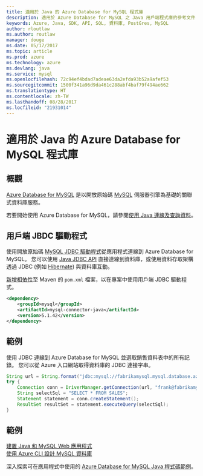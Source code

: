 ```yaml
---
title: 適用於 Java 的 Azure Database for MySQL 程式庫
description: 適用於 Azure Database for MySQL 之 Java 用戶端程式庫的參考文件
keywords: Azure, Java, SDK, API, SQL, 資料庫, PostGres, MySQL
author: rloutlaw
ms.author: routlaw
manager: douge
ms.date: 05/17/2017
ms.topic: article
ms.prod: azure
ms.technology: azure
ms.devlang: java
ms.service: mysql
ms.openlocfilehash: 72c94ef4bdad7adeae63da2efda93b52a9afef53
ms.sourcegitcommit: 1500f341a96d9da461c288abf4baf79f494ae662
ms.translationtype: HT
ms.contentlocale: zh-TW
ms.lasthandoff: 08/28/2017
ms.locfileid: "21931014"
---
```

# <a name="azure-database-for-mysql-libraries-for-java"></a>適用於 Java 的 Azure Database for MySQL 程式庫

## <a name="overview"></a>概觀

[Azure Database for MySQL](/azure/sql-database/sql-database-technical-overview) 是以開放原始碼 [MySQL](https://www.mysql.com/) 伺服器引擎為基礎的關聯式資料庫服務。 

若要開始使用 Azure Database for MySQL，請參閱[使用 Java 連線及查詢資料](/azure/mysql/connect-java)。

## <a name="client-jbdc-driver"></a>用戶端 JBDC 驅動程式

使用開放原始碼 [MySQL JDBC 驅動程式](https://dev.mysql.com/downloads/connector/j/)從應用程式連線到 Azure Database for MySQL。 您可以使用 [Java JDBC API](https://docs.oracle.com/javase/8/docs/technotes/guides/jdbc/) 直接連線到資料庫，或使用資料存取架構透過 JDBC (例如 [Hibernate](http://hibernate.org/)) 與資料庫互動。

[新增相依性](https://maven.apache.org/guides/getting-started/index.html#How_do_I_use_external_dependencies)至 Maven 的 `pom.xml` 檔案，以在專案中使用用戶端 JDBC 驅動程式。  

```XML
<dependency>
    <groupId>mysql</groupId>
    <artifactId>mysql-connector-java</artifactId>
    <version>5.1.42</version>
</dependency>
```   

## <a name="example"></a>範例

使用 JDBC 連線到 Azure Database for MySQL 並選取銷售資料表中的所有記錄。 您可以從 Azure 入口網站取得資料庫的 JDBC 連接字串。

```java
String url = String.format("jdbc:mysql://fabrikamysql.mysql.database.azure.com:3306/fabrikamdb?verifyServerCertificate=true&useSSL=true&requireSSL=false");
try {
    Connection conn = DriverManager.getConnection(url, "frank@fabrikamysql", "aBcDeFgHiJkL");
    String selectSql = "SELECT * FROM SALES";
    Statement statement = conn.createStatement();
    ResultSet resultSet = statement.executeQuery(selectSql);
}
```

## <a name="samples"></a>範例

[建置 Java 和 MySQL Web 應用程式](/azure/app-service-web/app-service-web-tutorial-java-mysql)   
[使用 Azure CLI 設計 MySQL 資料庫](/azure/mysql/tutorial-design-database-using-cli)   

深入探索可在應用程式中使用的 [Azure Database for MySQL Java 程式碼範例](https://azure.microsoft.com/resources/samples/?platform=java&term=mysql)。
